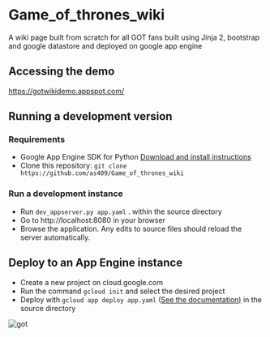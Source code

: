 # Game_of_thrones_wiki
A wiki page built from scratch for all GOT fans built using Jinja 2, bootstrap and google datastore and deployed on google app engine

## Accessing the demo<br /> 
https://gotwikidemo.appspot.com/


## Running a development version

### Requirements

- Google App Engine SDK for Python <a href="https://cloud.google.com/appengine/downloads#Google_App_Engine_SDK_for_Python">Download and install instructions</a>
- Clone this repository: ``` git clone https://github.com/as409/Game_of_thrones_wiki ```
 
 
 
### Run a development instance

- Run ```dev_appserver.py app.yaml``` . within the source directory
- Go to http://localhost:8080 in your browser
- Browse the application. Any edits to source files should reload the server automatically.

## Deploy to an App Engine instance

- Create a new project on cloud.google.com
- Run the command ``` gcloud init ``` and select the desired project
- Deploy with ``` gcloud app deploy app.yaml ``` (<a href="https://cloud.google.com/sdk/gcloud/reference/app/deploy">See the documentation)</a> in the source directory

![got](https://user-images.githubusercontent.com/17767383/29632899-038f3816-8862-11e7-9dbd-f80a4941260c.png)

